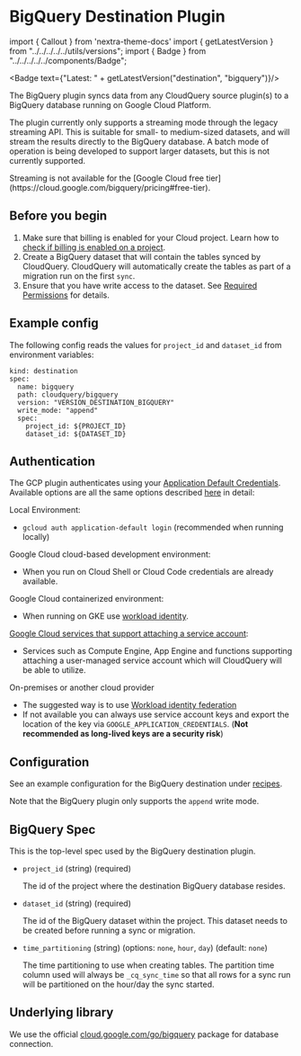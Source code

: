 # BigQuery Destination Plugin

import { Callout } from 'nextra-theme-docs'
import { getLatestVersion } from "../../../../../utils/versions";
import { Badge } from "../../../../../components/Badge";

<Badge text={"Latest: " + getLatestVersion("destination", "bigquery")}/>

The BigQuery plugin syncs data from any CloudQuery source plugin(s) to a BigQuery database running on Google Cloud Platform.

The plugin currently only supports a streaming mode through the legacy streaming API. This is suitable for small- to medium-sized datasets, and will stream the results directly to the BigQuery database. A batch mode of operation is being developed to support larger datasets, but this is not currently supported.

<Callout type="info">
Streaming is not available for the [Google Cloud free tier](https://cloud.google.com/bigquery/pricing#free-tier).
</Callout>

## Before you begin

1. Make sure that billing is enabled for your Cloud project. Learn how to [check if billing is enabled on a project](https://cloud.google.com/billing/docs/how-to/verify-billing-enabled).
2. Create a BigQuery dataset that will contain the tables synced by CloudQuery. CloudQuery will automatically create the tables as part of a migration run on the first `sync`.
3. Ensure that you have write access to the dataset. See [Required Permissions](https://cloud.google.com/bigquery/docs/streaming-data-into-bigquery) for details.

## Example config

The following config reads the values for `project_id` and `dataset_id` from environment variables:

```
kind: destination
spec:
  name: bigquery
  path: cloudquery/bigquery
  version: "VERSION_DESTINATION_BIGQUERY"
  write_mode: "append"
  spec:
    project_id: ${PROJECT_ID}
    dataset_id: ${DATASET_ID}
```

## Authentication

The GCP plugin authenticates using your [Application Default Credentials](https://cloud.google.com/sdk/gcloud/reference/auth/application-default). Available options are all the same options described [here](https://cloud.google.com/docs/authentication/provide-credentials-adc) in detail:

Local Environment:

- `gcloud auth application-default login` (recommended when running locally)

Google Cloud cloud-based development environment:

- When you run on Cloud Shell or Cloud Code credentials are already available.

Google Cloud containerized environment:

- When running on GKE use [workload identity](https://cloud.google.com/kubernetes-engine/docs/how-to/workload-identity).

[Google Cloud services that support attaching a service account](https://cloud.google.com/docs/authentication/provide-credentials-adc#attached-sa):

- Services such as Compute Engine, App Engine and functions supporting attaching a user-managed service account which will CloudQuery will be able to utilize.

On-premises or another cloud provider

- The suggested way is to use [Workload identity federation](https://cloud.google.com/iam/docs/workload-identity-federation)
- If not available you can always use service account keys and export the location of the key via `GOOGLE_APPLICATION_CREDENTIALS`. (**Not recommended as long-lived keys are a security risk**)

## Configuration

See an example configuration for the BigQuery destination under [recipes](/docs/recipes/destinations/bigquery).

Note that the BigQuery plugin only supports the `append` write mode.

## BigQuery Spec

This is the top-level spec used by the BigQuery destination plugin.

- `project_id` (string) (required)

  The id of the project where the destination BigQuery database resides.


- `dataset_id` (string) (required)

  The id of the BigQuery dataset within the project. This dataset needs to be created before running a sync or migration.


- `time_partitioning` (string) (options: `none`, `hour`, `day`) (default: `none`)

  The time partitioning to use when creating tables. The partition time column used will always be `_cq_sync_time` so that all rows for a sync run will be partitioned on the hour/day the sync started.

## Underlying library

We use the official [cloud.google.com/go/bigquery](https://pkg.go.dev/cloud.google.com/go/bigquery) package for database connection.
